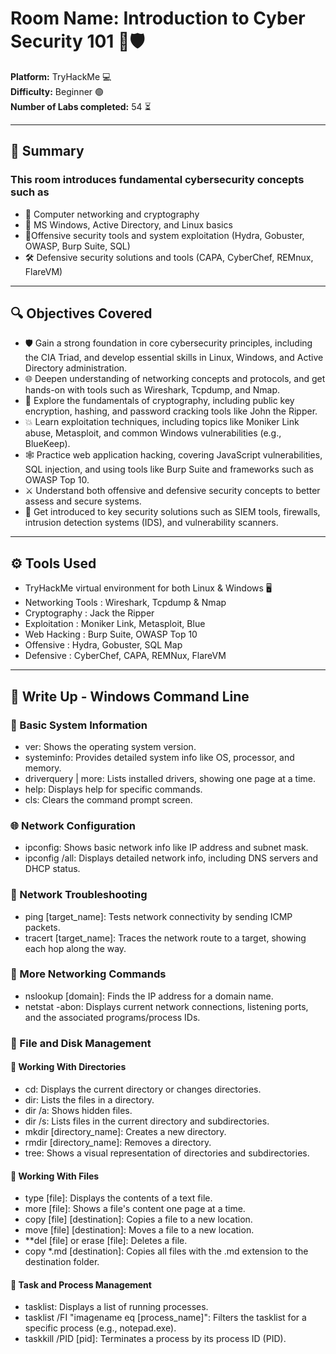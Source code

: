 # Room Name: Introduction to Cyber Security 101 🔐🛡️

**Platform:** TryHackMe 💻  
**Difficulty:** Beginner 🟢  
**Number of Labs completed:** 54 ⏳

---

## 📝 Summary

### This room introduces fundamental cybersecurity concepts such as 
- 🔐 Computer networking and cryptography
- 🐧 MS Windows, Active Directory, and Linux basics
- 🧨Offensive security tools and system exploitation (Hydra, Gobuster, OWASP, Burp Suite, SQL)
- 🛠️ Defensive security solutions and tools (CAPA, CyberChef, REMnux, FlareVM)

---

## 🔍 Objectives Covered

- 🛡️ Gain a strong foundation in core cybersecurity principles, including the CIA Triad, and develop essential skills in Linux, Windows, and Active Directory administration.
- 🌐 Deepen understanding of networking concepts and protocols, and get hands-on with tools such as Wireshark, Tcpdump, and Nmap.
- 🔐 Explore the fundamentals of cryptography, including public key encryption, hashing, and password cracking tools like John the Ripper.
- 💥 Learn exploitation techniques, including topics like Moniker Link abuse, Metasploit, and common Windows vulnerabilities (e.g., BlueKeep).
- 🕸️ Practice web application hacking, covering JavaScript vulnerabilities, SQL injection, and using tools like Burp Suite and frameworks such as OWASP Top 10.
- ⚔️ Understand both offensive and defensive security concepts to better assess and secure systems.
- 🧰 Get introduced to key security solutions such as SIEM tools, firewalls, intrusion detection systems (IDS), and vulnerability scanners.

---

## ⚙️ Tools Used

- TryHackMe virtual environment for both Linux & Windows 🖥️  
- Networking Tools : Wireshark, Tcpdump & Nmap
- Cryptography : Jack the Ripper
- Exploitation : Moniker Link, Metasploit, Blue
- Web Hacking : Burp Suite, OWASP Top 10
- Offensive : Hydra, Gobuster, SQL Map
- Defensive : CyberChef, CAPA, REMNux, FlareVM
  
---

## 📝 Write Up - Windows Command Line

### 🔐 Basic System Information
- ver: Shows the operating system version.
- systeminfo: Provides detailed system info like OS, processor, and memory.
- driverquery | more: Lists installed drivers, showing one page at a time.
- help: Displays help for specific commands.
- cls: Clears the command prompt screen.

### 🌐 Network Configuration
- ipconfig: Shows basic network info like IP address and subnet mask.
- ipconfig /all: Displays detailed network info, including DNS servers and DHCP status.
  
### 📡 Network Troubleshooting
- ping [target_name]: Tests network connectivity by sending ICMP packets.
- tracert [target_name]: Traces the network route to a target, showing each hop along the way.
  
### 📢 More Networking Commands
- nslookup [domain]: Finds the IP address for a domain name.
- netstat -abon: Displays current network connections, listening ports, and the associated programs/process IDs.

### 🎫 File and Disk Management

#### 🧾 Working With Directories
- cd: Displays the current directory or changes directories.
- dir: Lists the files in a directory.
- dir /a: Shows hidden files.
- dir /s: Lists files in the current directory and subdirectories.
- mkdir [directory_name]: Creates a new directory.
- rmdir [directory_name]: Removes a directory.
- tree: Shows a visual representation of directories and subdirectories.

#### 📄 Working With Files
- type [file]: Displays the contents of a text file.
- more [file]: Shows a file's content one page at a time.
- copy [file] [destination]: Copies a file to a new location.
- move [file] [destination]: Moves a file to a new location.
- **del [file] or erase [file]: Deletes a file.
- copy *.md [destination]: Copies all files with the .md extension to the destination folder.

#### 📑 Task and Process Management
- tasklist: Displays a list of running processes.
- tasklist /FI "imagename eq [process_name]": Filters the tasklist for a specific process (e.g., notepad.exe).
- taskkill /PID [pid]: Terminates a process by its process ID (PID).
